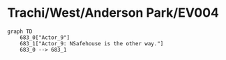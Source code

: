 # Trachi/West/Anderson Park/EV004


```mermaid
graph TD
    683_0["Actor_9"]
    683_1["Actor_9: NSafehouse is the other way."]
    683_0 --> 683_1
```